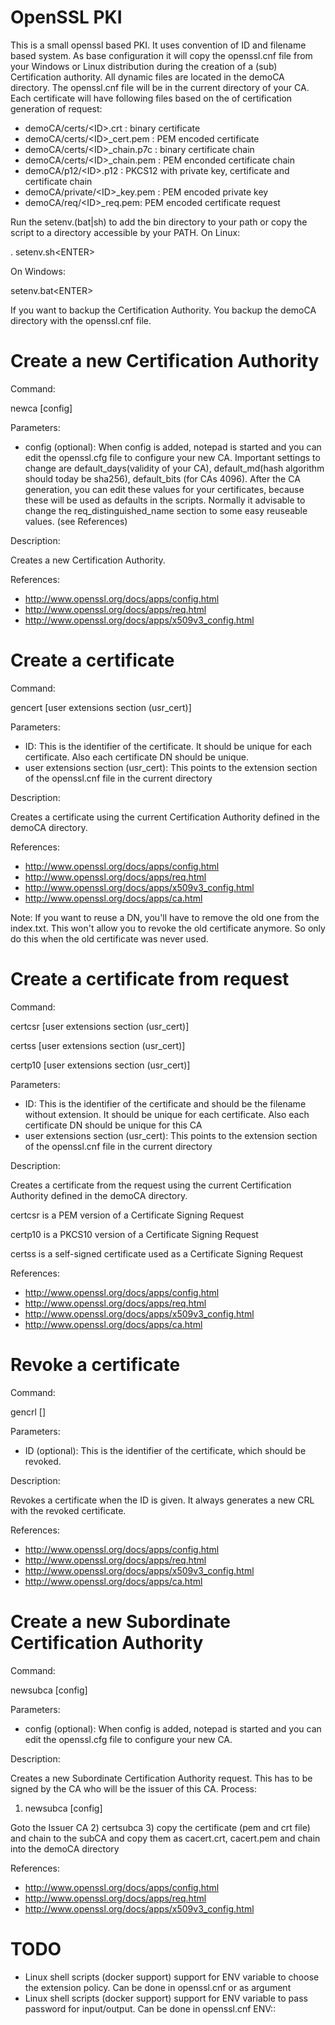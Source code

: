 OpenSSL PKI
===========
This is a small openssl based PKI. It uses convention of ID and filename based system. As base configuration it will copy the openssl.cnf file from your Windows or Linux distribution during the creation of a (sub) Certification authority.
All dynamic files are located in the demoCA directory. The openssl.cnf file will be in the current directory of your CA.
Each certificate will have following files based on the <ID> of certification generation of request:
  - demoCA/certs/\<ID>.crt : binary certificate
  - demoCA/certs/\<ID>_cert.pem : PEM encoded certificate
  - demoCA/certs/\<ID>_chain.p7c : binary certificate chain
  - demoCA/certs/\<ID>_chain.pem : PEM enconded certificate chain
  - demoCA/p12/\<ID>.p12 : PKCS12 with private key, certificate and certificate chain
  - demoCA/private/\<ID>_key.pem : PEM encoded private key
  - demoCA/req/\<ID>_req.pem: PEM encoded certificate request

Run the setenv.(bat|sh) to add the bin directory to your path or copy the script to a directory accessible by your PATH.
On Linux:

. setenv.sh\<ENTER>

On Windows:

setenv.bat\<ENTER>

If you want to backup the Certification Authority. You backup the demoCA directory with the openssl.cnf file.

Create a new Certification Authority
====================================
Command:

newca [config]

Parameters:

- config (optional): When config is added, notepad is started and you can edit the openssl.cfg file to configure your new CA. Important settings to change are default_days(validity of your CA), default_md(hash algorithm should today be sha256), default_bits (for CAs 4096). After the CA generation, you can edit these values for your certificates, because these will be used as defaults in the scripts. Normally it advisable to change the req_distinguished_name section to some easy reuseable values. (see References)

Description:

Creates a new Certification Authority.

References:

- http://www.openssl.org/docs/apps/config.html
- http://www.openssl.org/docs/apps/req.html
- http://www.openssl.org/docs/apps/x509v3_config.html

Create a certificate
====================
Command:

gencert <ID> [user extensions section (usr_cert)]

Parameters:

- ID: This is the identifier of the certificate. It should be unique for each certificate. Also each certificate DN should be unique.
- user extensions section (usr_cert): This points to the extension section of the openssl.cnf file in the current directory

Description:

Creates a certificate using the current Certification Authority defined in the demoCA directory.

References:

- http://www.openssl.org/docs/apps/config.html
- http://www.openssl.org/docs/apps/req.html
- http://www.openssl.org/docs/apps/x509v3_config.html
- http://www.openssl.org/docs/apps/ca.html

Note:
If you want to reuse a DN, you'll have to remove the old one from the index.txt. This won't allow you to revoke the old certificate anymore. So only do this when the old certificate was never used.

Create a certificate from request
=================================
Command:

certcsr <ID> [user extensions section (usr_cert)]

certss <ID> [user extensions section (usr_cert)]

certp10 <ID> [user extensions section (usr_cert)]

Parameters:

- ID: This is the identifier of the certificate and should be the filename without extension. It should be unique for each certificate. Also each certificate DN should be unique for this CA
- user extensions section (usr_cert): This points to the extension section of the openssl.cnf file in the current directory

Description:

Creates a certificate from the request using the current Certification Authority defined in the demoCA directory.

certcsr is a PEM version of a Certificate Signing Request

certp10 is a PKCS10 version of a Certificate Signing Request

certss is a self-signed certificate used as a Certificate Signing Request

References:

- http://www.openssl.org/docs/apps/config.html
- http://www.openssl.org/docs/apps/req.html
- http://www.openssl.org/docs/apps/x509v3_config.html
- http://www.openssl.org/docs/apps/ca.html

Revoke a certificate
====================
Command:

gencrl [<ID>]

Parameters:
- ID (optional): This is the identifier of the certificate, which should be revoked.

Description:

Revokes a certificate when the ID is given. It always generates a new CRL with the revoked certificate.

References:

- http://www.openssl.org/docs/apps/config.html
- http://www.openssl.org/docs/apps/req.html
- http://www.openssl.org/docs/apps/x509v3_config.html
- http://www.openssl.org/docs/apps/ca.html

Create a new Subordinate Certification Authority
================================================
Command:

newsubca [config]

Parameters:

- config (optional): When config is added, notepad is started and you can edit the openssl.cfg file to configure your new CA.

Description:

Creates a new Subordinate Certification Authority request. This has to be signed by the CA who will be the issuer of this CA.
Process:

1) newsubca [config]

Goto the Issuer CA
2) certsubca <filename without extension> <Config section of the openssl.cnf>
3) copy the certificate (pem and crt file) and chain to the subCA and copy them as cacert.crt, cacert.pem and chain into the demoCA directory

References:

- http://www.openssl.org/docs/apps/config.html
- http://www.openssl.org/docs/apps/req.html
- http://www.openssl.org/docs/apps/x509v3_config.html


TODO
====

- Linux shell scripts (docker support) support for ENV variable to choose the extension policy. Can be done in openssl.cnf or as argument
- Linux shell scripts (docker support) support for ENV variable to pass password for input/output. Can be done in openssl.cnf ENV::
